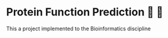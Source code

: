 # Protein Function Prediction :seedling: :microscope:
This a project implemented to the Bioinformatics discipline
